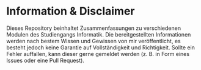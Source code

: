 # Information & Disclaimer

Dieses Repository beinhaltet Zusammenfassungen zu verschiedenen Modulen des Studiengangs Informatik. Die bereitgestellten Informationen werden nach bestem Wissen und Gewissen von mir veröffentlicht, es besteht jedoch keine Garantie auf Vollständigkeit und Richtigkeit. Sollte ein Fehler auffallen, kann dieser gerne gemeldet werden (z. B. in Form eines Issues oder eine Pull Request).